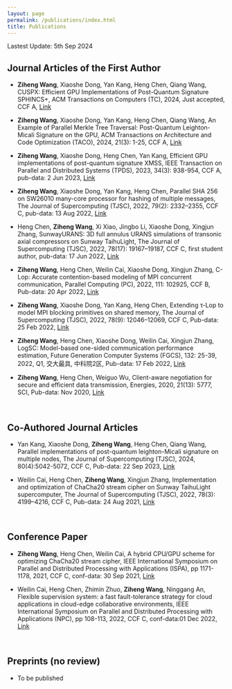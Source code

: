```yaml
---
layout: page
permalink: /publications/index.html
title: Publications
---
```


Lastest Update: 5th Sep 2024&nbsp;  

## Journal Articles of the First Author
- **Ziheng Wang**, Xiaoshe Dong, Yan Kang, Heng Chen, Qiang Wang, CUSPX: Efficient GPU Implementations of Post-Quantum Signature SPHINCS+, ACM Transactions on Computers (TC), 2024, Just accepted, CCF A, [Link](https://doi.org/10.1109/TC.2024.3457736)

- **Ziheng Wang**, Xiaoshe Dong, Yan Kang, Heng Chen, Qiang Wang, An Example of Parallel Merkle Tree Traversal: Post-Quantum Leighton-Micali Signature on the GPU, ACM Transactions on Architecture and Code Optimization (TACO), 2024, 21(3): 1-25, CCF A, [Link](https://doi.org/10.1145/3659209)

- **Ziheng Wang**, Xiaoshe Dong, Heng Chen, Yan Kang, Efficient GPU implementations of post-quantum signature XMSS, IEEE Transaction on Parallel and Distributed Systems (TPDS), 2023, 34(3): 938-954, CCF A, pub-data: 2 Jun 2023, [Link](https://doi.org/10.1109/TPDS.2022.3233348)

- **Ziheng Wang**, Xiaoshe Dong, Yan Kang, Heng Chen, Parallel SHA 256 on SW26010 many-core processor for hashing of multiple messages, The Journal of Supercomputing (TJSC), 2022, 79(2): 2332–2355, CCF C, pub-data: 13 Aug 2022, [Link](https://doi.org/10.1007/s11227-022-04750-7)

- Heng Chen, **Ziheng Wang**, Xi Xiao, Jingbo Li, Xiaoshe Dong, Xingjun Zhang, SunwayURANS: 3D full annulus URANS simulations of transonic axial compressors on Sunway TaihuLight, The Journal of Supercomputing (TJSC), 2022, 78(17): 19167–19187, CCF C, first student author, pub-data: 17 Jun 2022, [Link](https://doi.org/10.1007/s11227-022-04628-8)

- **Ziheng Wang**, Heng Chen, Weilin Cai, Xiaoshe Dong, Xingjun Zhang, C-Lop: Accurate contention-based modeling of MPI concurrent communication, Parallel Computing (PC), 2022, 111: 102925, CCF B, Pub-data: 20 Apr 2022, [Link](https://doi.org/10.1016/j.parco.2022.102925)

- **Ziheng Wang**, Xiaoshe Dong, Yan Kang, Heng Chen, Extending τ-Lop to model MPI blocking primitives on shared memory, The Journal of Supercomputing (TJSC), 2022, 78(9): 12046–12069, CCF C, Pub-data: 25 Feb 2022, [Link](https://doi.org/10.1007/s11227-022-04352-3)

- **Ziheng Wang**, Heng Chen, Xiaoshe Dong, Weilin Cai, Xingjun Zhang, LogSC: Model-based one-sided communication performance estimation, Future Generation Computer Systems (FGCS), 132: 25-39, 2022, Q1, 交大最具, 中科院2区, Pub-data: 17 Feb 2022, [Link](https://doi.org/10.1016/j.future.2022.02.004)

- **Ziheng Wang**, Heng Chen, Weiguo Wu, Client-aware negotiation for secure and efficient data transmission, Energies, 2020, 21(13): 5777, SCI, Pub-data: Nov 2020, [Link](https://doi.org/10.3390/en13215777)

  <br>

## Co-Authored Journal Articles

- Yan Kang, Xiaoshe Dong, **Ziheng Wang**, Heng Chen, Qiang Wang, Parallel implementations of post-quantum leighton-Micali signature on multiple nodes, The Journal of Supercomputing (TJSC), 2024, 80(4):5042-5072, CCF C, Pub-data: 22 Sep 2023, [Link](https://doi.org/10.1007/s11227-023-05662-w)

- Weilin Cai, Heng Chen, **Ziheng Wang**, Xingjun Zhang, Implementation and optimization of ChaCha20 stream cipher on Sunway TaihuLight supercomputer, The Journal of Supercomputing (TJSC), 2022, 78(3): 4199–4216, CCF C, Pub-data: 24 Aug 2021, [Link](https://doi.org/10.1007/s11227-022-04352-3)

  <br>

## Conference Paper

- **Ziheng Wang**, Heng Chen, Weilin Cai, A hybrid CPU/GPU scheme for optimizing ChaCha20 stream cipher, IEEE International Symposium on Parallel and Distributed Processing with Applications (ISPA), pp 1171-1178, 2021, CCF C, conf-data: 30 Sep 2021, [Link](https://doi.org/10.1109/ISPA-BDCloud-SocialCom-SustainCom52081.2021.00161)

- Weilin Cai, Heng Chen, Zhimin Zhuo, **Ziheng Wang**, Ninggang An, Flexible supervision system: a fast fault-tolerance strategy for cloud applications in cloud-edge collaborative environments, IEEE International Symposium on Parallel and Distributed Processing with Applications (NPC), pp 108-113, 2022, CCF C, conf-data:01 Dec 2022, [Link](https://doi.org/10.1007/978-3-031-21395-3_10)

  <br>

## Preprints (no review)

- To be published

  <br>
